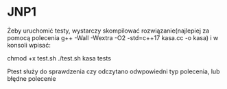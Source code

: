 # JNP1
Żeby uruchomić testy, wystarczy skompilować rozwiązanie(najlepiej za pomocą polecenia
g++ -Wall -Wextra -O2 -std=c++17 kasa.cc -o kasa)
i w konsoli wpisać:

chmod +x test.sh
./test.sh kasa tests

Ptest służy do sprawdzenia czy odczytano odwpowiedni typ polecenia, lub błędne polecenie
